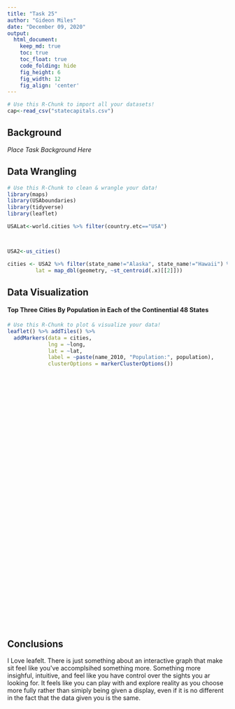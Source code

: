 ```yaml
---
title: "Task 25"
author: "Gideon Miles"
date: "December 09, 2020"
output:
  html_document:  
    keep_md: true
    toc: true
    toc_float: true
    code_folding: hide
    fig_height: 6
    fig_width: 12
    fig_align: 'center'
---
```







```r
# Use this R-Chunk to import all your datasets!
cap<-read_csv("statecapitals.csv")
```

## Background

_Place Task Background Here_

## Data Wrangling


```r
# Use this R-Chunk to clean & wrangle your data!
library(maps)
library(USAboundaries)
library(tidyverse)
library(leaflet)

USALat<-world.cities %>% filter(country.etc=="USA")



USA2<-us_cities()

cities <- USA2 %>% filter(state_name!="Alaska", state_name!="Hawaii") %>% group_by(state_name) %>%  top_n(3, population) %>% mutate(top3=row_number(desc(population))) %>% mutate(long = map_dbl(geometry, ~st_centroid(.x)[[1]]),
         lat = map_dbl(geometry, ~st_centroid(.x)[[2]]))
```

## Data Visualization

#### Top Three Cities By Population in Each of the Continential 48 States


```r
# Use this R-Chunk to plot & visualize your data!
leaflet() %>% addTiles() %>% 
  addMarkers(data = cities,
             lng = ~long,
             lat = ~lat,
             label = ~paste(name_2010, "Population:", population),
             clusterOptions = markerClusterOptions())
```

<!--html_preserve--><div id="htmlwidget-f791339587ce8aa35e57" style="width:1152px;height:576px;" class="leaflet html-widget"></div>
<script type="application/json" data-for="htmlwidget-f791339587ce8aa35e57">{"x":{"options":{"crs":{"crsClass":"L.CRS.EPSG3857","code":null,"proj4def":null,"projectedBounds":null,"options":{}}},"calls":[{"method":"addTiles","args":["//{s}.tile.openstreetmap.org/{z}/{x}/{y}.png",null,null,{"minZoom":0,"maxZoom":18,"tileSize":256,"subdomains":"abc","errorTileUrl":"","tms":false,"noWrap":false,"zoomOffset":0,"zoomReverse":false,"opacity":1,"zIndex":1,"detectRetina":false,"attribution":"&copy; <a href=\"http://openstreetmap.org\">OpenStreetMap<\/a> contributors, <a href=\"http://creativecommons.org/licenses/by-sa/2.0/\">CC-BY-SA<\/a>"}]},{"method":"addMarkers","args":[[33.5274441,30.668426,32.3462512,36.0715607,35.3492757,34.7254318,33.4019259,33.5721625,32.1542888,34.0193936,32.8152995,37.2968672,39.6880021,38.8672553,39.7618487,41.1873858,41.7660453,41.3108088,38.9041485,39.1606061,39.677569,39.7352263,30.3370193,25.775163,27.9700861,33.7629088,33.3655309,32.510197,41.9670481,41.5541036,41.5739461,43.5984881,43.617852,43.582381,41.763455,41.8375511,42.2633938,37.9877339,41.0881729,39.7766644,39.1225389,38.8890422,37.6906938,36.9709194,38.0401572,38.1780769,30.4484535,30.0686361,32.4670204,42.33196,42.115454,42.2694781,39.3002135,39.4330863,39.0836473,44.8306292,44.0895941,43.663811,42.3830375,42.961156,42.4929044,44.9633235,44.0154424,44.9488695,39.125212,37.194152,38.6356988,30.4160584,32.3158308,34.9508416,45.7895184,47.5014389,46.8693223,35.2087069,36.0964835,35.8302035,46.8110381,46.8652063,47.9127893,41.1542932,40.8089574,41.2646751,43.2324926,42.9846891,42.7490744,40.7114174,40.7242204,40.9147462,35.1055517,32.3264441,35.2850958,36.0122334,36.2277116,39.4744867,42.8924919,40.6642738,43.1699272,39.1399019,41.4781381,39.9847989,35.2405774,35.4670795,36.1279488,44.0567484,45.5369506,44.9236937,40.5939656,40.0093755,40.4397525,41.7697341,41.8230556,41.7007569,32.8179219,34.0297833,32.9173424,45.4646777,44.0710712,43.5383351,35.9708752,35.1035431,36.1718001,32.794176,29.7804724,29.4724026,40.2453301,40.7785197,40.6884927,36.6793761,36.9230149,36.7793219,44.4919905,43.6096702,44.4364933,47.6204993,47.6735545,47.2521991,44.5206763,43.0878055,43.0633484,38.3486917,38.4106509,39.2613533,42.8405322,41.1521947,41.3102405],[-86.799047,-88.1002261,-86.2685927,-94.1665396,-94.370883,-92.358556,-111.7173787,-112.0879662,-110.8710622,-118.4108248,-117.134993,-121.8193058,-104.68974,-104.760749,-104.8806251,-73.1957339,-72.6833394,-72.924953,-77.0170942,-75.5216585,-75.7573084,-75.5292892,-81.6613021,-80.2086152,-82.4796734,-84.4226745,-82.0734219,-84.874946,-91.6777599,-90.6039968,-93.616708,-116.2310843,-116.397129,-116.5638753,-88.290099,-87.6818441,-89.0628271,-87.534703,-85.14388,-86.1459355,-94.7417813,-94.6905839,-97.3426776,-86.4384623,-84.4584429,-85.6667077,-91.1258993,-89.9390074,-93.7926845,-71.0201725,-72.5399783,-71.8077831,-76.6105159,-77.4127579,-77.1556178,-68.7923966,-70.1721851,-70.255365,-83.1022365,-85.6555701,-83.0250007,-93.2682835,-92.4772105,-93.1038552,-94.5511362,-93.2913048,-90.2445816,-89.071845,-90.2128226,-89.977981,-108.5498909,-111.299975,-114.0103464,-80.8307389,-79.8271079,-78.6414394,-100.7701017,-96.8290052,-97.0750101,-95.9328384,-96.6803544,-96.0419269,-71.5612523,-71.4438932,-71.4905435,-74.0647599,-74.1725735,-74.1628255,-106.6473884,-106.7896951,-106.6988694,-115.0374619,-115.2640448,-119.7765384,-78.8596862,-73.9385004,-77.6168907,-84.5064465,-81.6794861,-82.9850438,-97.3453056,-97.5136565,-95.9023162,-123.1162068,-122.649971,-123.0231194,-75.4781595,-75.1333459,-79.9765919,-71.4850489,-71.4187795,-71.4203343,-79.9589267,-80.8965664,-80.0651497,-98.468104,-103.2179242,-96.7319985,-83.9464787,-89.9784984,-86.7850016,-96.7655033,-95.3863425,-98.5251419,-111.6448069,-111.9314142,-112.0117586,-76.3017884,-76.2446413,-76.0240202,-73.2393625,-72.9777884,-73.1826185,-122.3508761,-117.4165955,-122.4598318,-87.9841686,-89.4301208,-87.9666952,-81.632324,-82.4346886,-81.5433763,-106.3201684,-104.7832381,-105.6096249],null,null,null,{"interactive":true,"draggable":false,"keyboard":true,"title":"","alt":"","zIndexOffset":0,"opacity":1,"riseOnHover":false,"riseOffset":250},null,null,{"showCoverageOnHover":true,"zoomToBoundsOnClick":true,"spiderfyOnMaxZoom":true,"removeOutsideVisibleBounds":true,"spiderLegPolylineOptions":{"weight":1.5,"color":"#222","opacity":0.5},"freezeAtZoom":false},null,["Birmingham city Population: 212237","Mobile city Population: 195111","Montgomery city Population: 205764","Fayetteville city Population: 73580","Fort Smith city Population: 86209","Little Rock city Population: 193524","Mesa city Population: 439041","Phoenix city Population: 1445632","Tucson city Population: 520116","Los Angeles city Population: 3792621","San Diego city Population: 1307402","San Jose city Population: 945942","Aurora city Population: 325078","Colorado Springs city Population: 416427","Denver city Population: 600158","Bridgeport city Population: 144229","Hartford city Population: 124775","New Haven city Population: 129779","Washington city Population: 601723","Dover city Population: 36047","Newark city Population: 31454","Wilmington city Population: 70851","Jacksonville city Population: 821784","Miami city Population: 399457","Tampa city Population: 335709","Atlanta city Population: 420003","Augusta-Richmond County consolidated government Population: 195844","Columbus city Population: 189885","Cedar Rapids city Population: 126326","Davenport city Population: 99685","Des Moines city Population: 203433","Boise City city Population: 205671","Meridian city Population: 75092","Nampa city Population: 81557","Aurora city Population: 197899","Chicago city Population: 2695598","Rockford city Population: 152871","Evansville city Population: 117429","Fort Wayne city Population: 253691","Indianapolis city (balance) Population: 820445","Kansas City city Population: 145786","Overland Park city Population: 173372","Wichita city Population: 382368","Bowling Green city Population: 58067","Lexington-Fayette urban county Population: 295803","Louisville/Jefferson County metro government (balance) Population: 597337","Baton Rouge city Population: 229493","New Orleans city Population: 343829","Shreveport city Population: 199311","Boston city Population: 617594","Springfield city Population: 153060","Worcester city Population: 181045","Baltimore city Population: 620961","Frederick city Population: 65239","Rockville city Population: 61209","Bangor city Population: 33039","Lewiston city Population: 36592","Portland city Population: 66194","Detroit city Population: 713777","Grand Rapids city Population: 188040","Warren city Population: 134056","Minneapolis city Population: 382578","Rochester city Population: 106769","St. Paul city Population: 285068","Kansas City city Population: 459787","Springfield city Population: 159498","St. Louis city Population: 319294","Gulfport city Population: 67793","Jackson city Population: 173514","Southaven city Population: 48982","Billings city Population: 104170","Great Falls city Population: 58505","Missoula city Population: 66788","Charlotte city Population: 731424","Greensboro city Population: 269666","Raleigh city Population: 403892","Bismarck city Population: 61272","Fargo city Population: 105549","Grand Forks city Population: 52838","Bellevue city Population: 50137","Lincoln city Population: 258379","Omaha city Population: 408958","Concord city Population: 42695","Manchester city Population: 109565","Nashua city Population: 86494","Jersey City city Population: 247597","Newark city Population: 277140","Paterson city Population: 146199","Albuquerque city Population: 545852","Las Cruces city Population: 97618","Rio Rancho city Population: 87521","Henderson city Population: 257729","Las Vegas city Population: 583756","Reno city Population: 225221","Buffalo city Population: 261310","New York city Population: 8175133","Rochester city Population: 210565","Cincinnati city Population: 296943","Cleveland city Population: 396815","Columbus city Population: 787033","Norman city Population: 110925","Oklahoma City city Population: 579999","Tulsa city Population: 391906","Eugene city Population: 156185","Portland city Population: 583776","Salem city Population: 154637","Allentown city Population: 118032","Philadelphia city Population: 1526006","Pittsburgh city Population: 305704","Cranston city Population: 80387","Providence city Population: 178042","Warwick city Population: 82672","Charleston city Population: 120083","Columbia city Population: 129272","North Charleston city Population: 97471","Aberdeen city Population: 26091","Rapid City city Population: 67956","Sioux Falls city Population: 153888","Knoxville city Population: 178874","Memphis city Population: 646889","Nashville-Davidson metropolitan government (balance) Population: 601222","Dallas city Population: 1197816","Houston city Population: 2099451","San Antonio city Population: 1327407","Provo city Population: 112488","Salt Lake City city Population: 186440","West Valley City city Population: 129480","Chesapeake city Population: 222209","Norfolk city Population: 242803","Virginia Beach city Population: 437994","Burlington city Population: 42417","Rutland city Population: 16495","South Burlington city Population: 17904","Seattle city Population: 608660","Spokane city Population: 208916","Tacoma city Population: 198397","Green Bay city Population: 104057","Madison city Population: 233209","Milwaukee city Population: 594833","Charleston city Population: 51400","Huntington city Population: 49138","Parkersburg city Population: 31492","Casper city Population: 55316","Cheyenne city Population: 59466","Laramie city Population: 30816"],{"interactive":false,"permanent":false,"direction":"auto","opacity":1,"offset":[0,0],"textsize":"10px","textOnly":false,"className":"","sticky":true},null]}],"limits":{"lat":[25.775163,47.9127893],"lng":[-123.1162068,-68.7923966]}},"evals":[],"jsHooks":[]}</script><!--/html_preserve-->

## Conclusions

I Love leafelt.  There is just something about an interactive graph that make sit feel like you've accomplsihed something more.  Something more insighful, intuitive, and feel like you have control over the sights you ar looking for.  It feels like you can play with and explore reality as you choose more fully rather than simiply being given a display, even if it is no different in the fact that the data given you is the same.  
